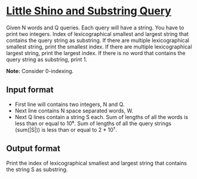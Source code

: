 # [Little Shino and Substring Query][link]

Given N words and Q queries. Each query will have a string. You have to print two integers. Index of lexicographical smallest and largest string that contains the query string as substring. If there are multiple lexicographical smallest string, print the smallest index. If there are multiple lexicographical largest string, print the largest index. If there is no word that contains the query string as substring, print 1.

**Note:** Consider 0-indexing.

## Input format

- First line will contains two integers, N and Q.
- Next line contains N space separated words, W.
- Next Q lines contain a string S each. Sum of lengths of all the words is less than or equal to 10⁶. Sum of lengths of all the query strings (sum(|S|)) is less than or equal to 2 \* 10⁷.

## Output format

Print the index of lexicographical smallest and largest string that contains the string S as substring.

[link]: https://www.hackerearth.com/practice/data-structures/advanced-data-structures/suffix-arrays/practice-problems/algorithm/little-shino-and-substring-query-2/
